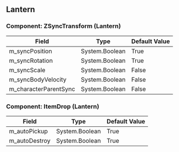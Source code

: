 ## Lantern

### Component: ZSyncTransform (Lantern)

|Field|Type|Default Value|
|-----|----|-------------|
|m_syncPosition|System.Boolean|True|
|m_syncRotation|System.Boolean|True|
|m_syncScale|System.Boolean|False|
|m_syncBodyVelocity|System.Boolean|False|
|m_characterParentSync|System.Boolean|False|

### Component: ItemDrop (Lantern)

|Field|Type|Default Value|
|-----|----|-------------|
|m_autoPickup|System.Boolean|True|
|m_autoDestroy|System.Boolean|True|

